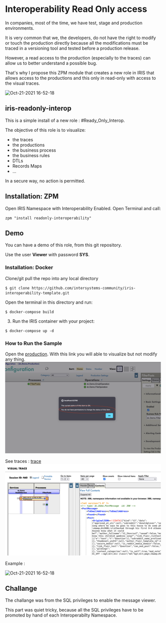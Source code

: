 # Interoperability Read Only access 

In companies, most of the time, we have test, stage and production environments.

It is very common that we, the developers, do not have the right to modify or touch the production directly because all the modifications must be traced in a versioning tool and tested before a production release.

However, a read access to the production (especially to the traces) can allow us to better understand a possible bug.

That's why I propose this ZPM module that creates a new role in IRIS that allows access to the productions and this only in read-only with access to the visual traces.

![Oct-21-2021 16-52-18](https://user-images.githubusercontent.com/47849411/138303293-413fdf5d-4138-4ce2-a5d8-c9227a89d267.gif)

<!--break-->
## iris-readonly-interop

This is a simple install of a new role : #Ready_Only_Interop.

The objective of this role is to visualize:

- the traces
- the productions
- the business process
- the business rules
- DTLs
- Records Maps
- ...

In a secure way, no action is permitted.
## Installation: ZPM

Open IRIS Namespace with Interoperability Enabled.
Open Terminal and call:

```
zpm "install readonly-interoperability"
```
## Demo

You can have a demo of this role, from this git repository.

Use the user **Viewer** with password **SYS**.

### Installation: Docker
Clone/git pull the repo into any local directory

```
$ git clone https://github.com/intersystems-community/iris-interoperability-template.git
```

Open the terminal in this directory and run:

```
$ docker-compose build
```

3. Run the IRIS container with your project:

```
$ docker-compose up -d
```

### How to Run the Sample

Open the [production](http://localhost:52795/csp/irisapp/EnsPortal.ProductionConfig.zen?$NAMESPACE=IRISAPP&IRISUserName=Viewer&IRISPassword=SYS).
With this link you will able to visualize but not modify any thing.
![prodimg](https://raw.githubusercontent.com/grongierisc/iris-readonly-interop/master/misc/ProductionReadOnly.png)

See traces : [trace](http://localhost:52795/csp/irisapp/EnsPortal.MessageViewer.zen?SOURCEORTARGET=dc.Demo.RedditService&IRISUserName=Viewer&IRISPassword=SYS)
![traceimg](https://raw.githubusercontent.com/grongierisc/iris-readonly-interop/master/misc/AcccessToTrace.png)

Example :

![Oct-21-2021 16-52-18](https://user-images.githubusercontent.com/47849411/138303293-413fdf5d-4138-4ce2-a5d8-c9227a89d267.gif)

## Challange

The challange was from the SQL privileges to enable the message viewer.

This part was quiet tricky, because all the SQL privileges have to be promoted by hand of each Interoperabilty Namespace.
